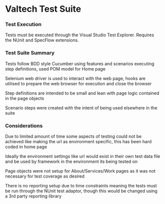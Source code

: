 # Valtech Test Suite

### Test Execution

Tests must be executed through the Visual Studio Test Explorer.
Requires the NUnit and SpecFlow extensions.

### Test Suite Summary

Tests follow BDD style Cucumber using features and scenarios executing step definitions, used POM model for Home page

Selenium web driver is used to interact with the web page, hooks are utilised to prepare the web browser for execution and close the browser

Step definitions are intended to be small and lean with page logic contained in the page objects 

Scenario steps were created with the intent of being used elsewhere in the suite 

### Considerations

Due to limited amount of time some aspects of testing could not be achieved like making the url as environment specific, this has been hard coded in home page

Ideally the environment settings like url would exist in their own test data file and be used by framework in the environment its being tested on

Page objects were not setup for About/Services/Work pages as it was not necessary for test coverage as desired

There is no reporting setup due to time constraints meaning the tests must be run through the NUnit test adaptor, though this would be changed using a 3rd party reporting library